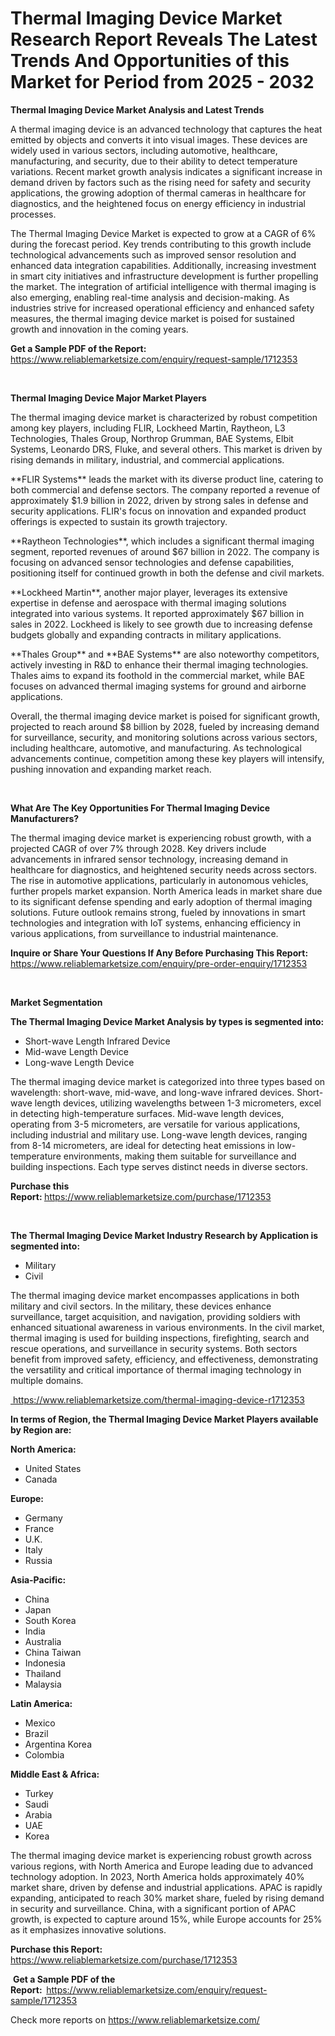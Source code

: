 <p><h1>Thermal Imaging Device Market Research Report Reveals The Latest Trends And Opportunities of this Market for Period from 2025 - 2032</h1></p><p><strong>Thermal Imaging Device Market Analysis and Latest Trends</strong></p>
<p><p>A thermal imaging device is an advanced technology that captures the heat emitted by objects and converts it into visual images. These devices are widely used in various sectors, including automotive, healthcare, manufacturing, and security, due to their ability to detect temperature variations. Recent market growth analysis indicates a significant increase in demand driven by factors such as the rising need for safety and security applications, the growing adoption of thermal cameras in healthcare for diagnostics, and the heightened focus on energy efficiency in industrial processes.</p><p>The Thermal Imaging Device Market is expected to grow at a CAGR of 6% during the forecast period. Key trends contributing to this growth include technological advancements such as improved sensor resolution and enhanced data integration capabilities. Additionally, increasing investment in smart city initiatives and infrastructure development is further propelling the market. The integration of artificial intelligence with thermal imaging is also emerging, enabling real-time analysis and decision-making. As industries strive for increased operational efficiency and enhanced safety measures, the thermal imaging device market is poised for sustained growth and innovation in the coming years.</p></p>
<p><strong>Get a Sample PDF of the Report:&nbsp;</strong> <a href="https://www.reliablemarketsize.com/enquiry/request-sample/1712353?utm_campaign=2005&utm_medium=2&utm_source=Github&utm_content=ia&utm_term=18022025&utm_id=thermal-imaging-device">https://www.reliablemarketsize.com/enquiry/request-sample/1712353</a></p>
<p>&nbsp;</p>
<p><strong>Thermal Imaging Device Major Market Players</strong></p>
<p><p>The thermal imaging device market is characterized by robust competition among key players, including FLIR, Lockheed Martin, Raytheon, L3 Technologies, Thales Group, Northrop Grumman, BAE Systems, Elbit Systems, Leonardo DRS, Fluke, and several others. This market is driven by rising demands in military, industrial, and commercial applications.</p><p>**FLIR Systems** leads the market with its diverse product line, catering to both commercial and defense sectors. The company reported a revenue of approximately $1.9 billion in 2022, driven by strong sales in defense and security applications. FLIR's focus on innovation and expanded product offerings is expected to sustain its growth trajectory.</p><p>**Raytheon Technologies**, which includes a significant thermal imaging segment, reported revenues of around $67 billion in 2022. The company is focusing on advanced sensor technologies and defense capabilities, positioning itself for continued growth in both the defense and civil markets.</p><p>**Lockheed Martin**, another major player, leverages its extensive expertise in defense and aerospace with thermal imaging solutions integrated into various systems. It reported approximately $67 billion in sales in 2022. Lockheed is likely to see growth due to increasing defense budgets globally and expanding contracts in military applications.</p><p>**Thales Group** and **BAE Systems** are also noteworthy competitors, actively investing in R&D to enhance their thermal imaging technologies. Thales aims to expand its foothold in the commercial market, while BAE focuses on advanced thermal imaging systems for ground and airborne applications.</p><p>Overall, the thermal imaging device market is poised for significant growth, projected to reach around $8 billion by 2028, fueled by increasing demand for surveillance, security, and monitoring solutions across various sectors, including healthcare, automotive, and manufacturing. As technological advancements continue, competition among these key players will intensify, pushing innovation and expanding market reach.</p></p>
<p>&nbsp;</p>
<p><strong>What Are The Key Opportunities For Thermal Imaging Device Manufacturers?</strong></p>
<p><p>The thermal imaging device market is experiencing robust growth, with a projected CAGR of over 7% through 2028. Key drivers include advancements in infrared sensor technology, increasing demand in healthcare for diagnostics, and heightened security needs across sectors. The rise in automotive applications, particularly in autonomous vehicles, further propels market expansion. North America leads in market share due to its significant defense spending and early adoption of thermal imaging solutions. Future outlook remains strong, fueled by innovations in smart technologies and integration with IoT systems, enhancing efficiency in various applications, from surveillance to industrial maintenance.</p></p>
<p><strong>Inquire or Share Your Questions If Any Before Purchasing This Report:</strong> <a href="https://www.reliablemarketsize.com/enquiry/pre-order-enquiry/1712353?utm_campaign=2005&utm_medium=2&utm_source=Github&utm_content=ia&utm_term=18022025&utm_id=thermal-imaging-device">https://www.reliablemarketsize.com/enquiry/pre-order-enquiry/1712353</a></p>
<p>&nbsp;</p>
<p><strong>Market Segmentation</strong></p>
<p><strong>The Thermal Imaging Device Market Analysis by types is segmented into:</strong></p>
<p><ul><li>Short-wave Length Infrared Device</li><li>Mid-wave Length Device</li><li>Long-wave Length Device</li></ul></p>
<p><p>The thermal imaging device market is categorized into three types based on wavelength: short-wave, mid-wave, and long-wave infrared devices. Short-wave length devices, utilizing wavelengths between 1-3 micrometers, excel in detecting high-temperature surfaces. Mid-wave length devices, operating from 3-5 micrometers, are versatile for various applications, including industrial and military use. Long-wave length devices, ranging from 8-14 micrometers, are ideal for detecting heat emissions in low-temperature environments, making them suitable for surveillance and building inspections. Each type serves distinct needs in diverse sectors.</p></p>
<p><strong>Purchase this Report:&nbsp;</strong><a href="https://www.reliablemarketsize.com/purchase/1712353?utm_campaign=2005&utm_medium=2&utm_source=Github&utm_content=ia&utm_term=18022025&utm_id=thermal-imaging-device">https://www.reliablemarketsize.com/purchase/1712353</a></p>
<p>&nbsp;</p>
<p><strong>The Thermal Imaging Device Market Industry Research by Application is segmented into:</strong></p>
<p><ul><li>Military</li><li>Civil</li></ul></p>
<p><p>The thermal imaging device market encompasses applications in both military and civil sectors. In the military, these devices enhance surveillance, target acquisition, and navigation, providing soldiers with enhanced situational awareness in various environments. In the civil market, thermal imaging is used for building inspections, firefighting, search and rescue operations, and surveillance in security systems. Both sectors benefit from improved safety, efficiency, and effectiveness, demonstrating the versatility and critical importance of thermal imaging technology in multiple domains.</p></p>
<p><a href="https://www.reliablemarketsize.com/thermal-imaging-device-r1712353?utm_campaign=2005&utm_medium=2&utm_source=Github&utm_content=ia&utm_term=18022025&utm_id=thermal-imaging-device">&nbsp;https://www.reliablemarketsize.com/thermal-imaging-device-r1712353</a></p>
<p><strong>In terms of Region, the Thermal Imaging Device Market Players available by Region are:</strong></p>
<p>
    <p> <strong> North America: </strong>
        <ul>
            <li>United States</li>
            <li>Canada</li>
        </ul>
        </p> 
    <p> <strong> Europe: </strong>
        <ul>
            <li>Germany</li>
            <li>France</li>
            <li>U.K.</li>
            <li>Italy</li>
            <li>Russia</li>
        </ul>
        </p> 
    <p> <strong> Asia-Pacific: </strong>
        <ul>
            <li>China</li>
            <li>Japan</li>
            <li>South Korea</li>
            <li>India</li>
            <li>Australia</li>
            <li>China Taiwan</li>
            <li>Indonesia</li>
            <li>Thailand</li>
            <li>Malaysia</li>
        </ul>
        </p> 
    <p> <strong> Latin America: </strong>
        <ul>
            <li>Mexico</li>
            <li>Brazil</li>
            <li>Argentina Korea</li>
            <li>Colombia</li>
        </ul>
        </p> 
    <p> <strong> Middle East & Africa: </strong>
        <ul>
            <li>Turkey</li>
            <li>Saudi</li>
            <li>Arabia</li>
            <li>UAE</li>
            <li>Korea</li>
        </ul>
    </p>
    </p>
<p><p>The thermal imaging device market is experiencing robust growth across various regions, with North America and Europe leading due to advanced technology adoption. In 2023, North America holds approximately 40% market share, driven by defense and industrial applications. APAC is rapidly expanding, anticipated to reach 30% market share, fueled by rising demand in security and surveillance. China, with a significant portion of APAC growth, is expected to capture around 15%, while Europe accounts for 25% as it emphasizes innovative solutions.</p></p>
<p><strong>Purchase this Report: </strong><a href="https://www.reliablemarketsize.com/purchase/1712353?utm_campaign=2005&utm_medium=2&utm_source=Github&utm_content=ia&utm_term=18022025&utm_id=thermal-imaging-device">https://www.reliablemarketsize.com/purchase/1712353</a></p>
<p>&nbsp;<strong>Get a Sample PDF of the Report:&nbsp;&nbsp;</strong><a href="https://www.reliablemarketsize.com/enquiry/request-sample/1712353?utm_campaign=2005&utm_medium=2&utm_source=Github&utm_content=ia&utm_term=18022025&utm_id=thermal-imaging-device">https://www.reliablemarketsize.com/enquiry/request-sample/1712353</a></p>
<p><strong></strong></p>
<p>Check more reports on <a href="https://www.reliablemarketsize.com/?utm_campaign=2005&utm_medium=2&utm_source=Github&utm_content=ia&utm_term=18022025&utm_id=thermal-imaging-device">https://www.reliablemarketsize.com/</a></p>